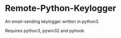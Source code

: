 # Remote-Python-Keylogger
An email-sending keylogger written in python3.

Requires python3, pywin32 and pyhook.
